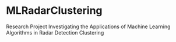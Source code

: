 # MLRadarClustering
Research Project Investigating the Applications of Machine Learning Algorithms in Radar Detection Clustering
